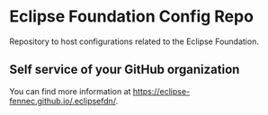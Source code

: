 # Eclipse Foundation Config Repo

Repository to host configurations related to the Eclipse Foundation.

## Self service of your GitHub organization

You can find more information at <https://eclipse-fennec.github.io/.eclipsefdn/>.
